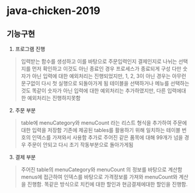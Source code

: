 # java-chicken-2019

## 기능구현
1. 프로그램 진행
> 입력받는 함수를 생성하고 이를 바탕으로 주문입력인지 결제인지로 나뉘는 선택지를 먼저 확인하고 이것도 아닌 종료인 경우 프로세스가 종료되게 구성
> 다만 숫자가 아닌 입력에 대한 예외처리는 진행되었지만, 1, 2, 3이 아닌 경우는 아무런 문구없이 다시 첫 실행으로 되돌아가게 됨
> 테이블을 선택하거나 메뉴를 선택하는 것도 똑같이 숫자가 아닌 입력에 대한 예외처리는 추가하였지만, 다른 입력에대한 예외처리는 진행하지못함


2. 주문 부분
> table에 menuCategory와 menuCount 라는 리스트 형식을 추가하여 주문에 대한 입력을 저장함 
> 기존에 제공된 tables를 활용하기 위해 일치하는 테이블 번호의 인덱스를 가져와서 사용함
> 추가로 주어진 같은 품목에 대해 99개가 넘을 경우 주문이 안되고 다시 초기 작동부분으로 돌아가게됨

3. 결제 부분
> 주어진 table의 menuCategory와 menuCount 의 정보를 바탕으로 계산함
> menus에 접근하여 인덱스를 바탕으로 가격정보를 가져와 menuCount와 계산을 진행함.
> 똑같은 방식으로 치킨에 대한 할인과 현금결제에대한 할인을 진행함.
